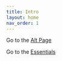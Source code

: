 ```yaml
---
title: Intro
layout: home
nav_order: 1
---
```


Go to the [Alt Page](altpage.html)

Go to the [Essentials](Essentials.html)
